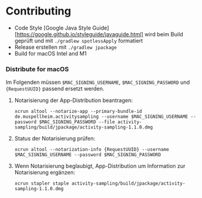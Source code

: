 # Contributing

- Code Style [Google Java Style Guide][https://google.github.io/styleguide/javaguide.html] wird beim Build geprüft und
  mit `./gradlew spotlessApply` formatiert
- Release erstellen mit `./gradlew jpackage`
- Build for macOS Intel and M1

### Distribute for macOS

Im Folgenden müssen `$MAC_SIGNING_USERNAME`, `$MAC_SIGNING_PASSWORD`
und `{RequestUUID}` passend ersetzt werden.

1. Notarisierung der App-Distribution beantragen:

   `xcrun altool --notarize-app --primary-bundle-id de.muspellheim.activitysampling --username $MAC_SIGNING_USERNAME --password $MAC_SIGNING_PASSWORD --file activity-sampling/build/jpackage/activity-sampling-1.1.0.dmg`

2. Status der Notarisierung prüfen:

   `xcrun altool --notarization-info {RequestUUID} --username $MAC_SIGNING_USERNAME --password $MAC_SIGNING_PASSWORD`

3. Wenn Notarisierung beglaubigt, App-Distribution um Information zur
   Notarisierung ergänzen:

   `xcrun stapler staple activity-sampling/build/jpackage/activity-sampling-1.1.0.dmg`
